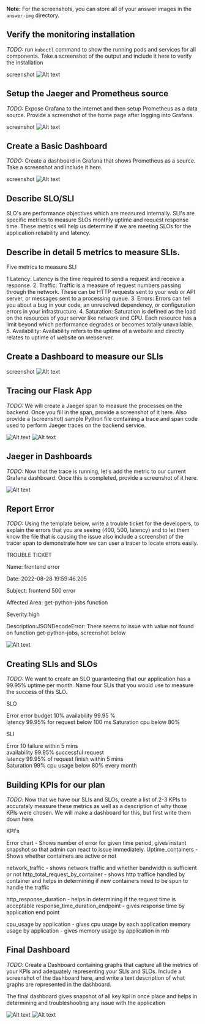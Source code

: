 **Note:** For the screenshots, you can store all of your answer images in the `answer-img` directory.

## Verify the monitoring installation

*TODO:* run `kubectl` command to show the running pods and services for all components. Take a screenshot of the output and include it here to verify the installation

screenshot ![Alt text](answer-img/verify_monitoring_installation.png) 

## Setup the Jaeger and Prometheus source
*TODO:* Expose Grafana to the internet and then setup Prometheus as a data source. Provide a screenshot of the home page after logging into Grafana.


screenshot ![Alt text](answer-img/grafana_homepage.png) 

## Create a Basic Dashboard
*TODO:* Create a dashboard in Grafana that shows Prometheus as a source. Take a screenshot and include it here.


screenshot ![Alt text](answer-img/prometheus_datasource_grafana.png) 


## Describe SLO/SLI
SLO's are performance objectives which are measured internally. SLI's are specific metrics to measure SLOs monthly uptime and request response time. These metrics will help us determine if we are meeting SLOs for the application reliability and latency.


## Describe in detail 5 metrics to measure SLIs.

Five metrics to measure SLI

1  Latency: Latency is the time required to send a request and receive a response.
2. Traffic: Traffic is a measure of request numbers passing through the network. These can be HTTP requests sent to your web or API server, 
            or   messages sent to a processing queue.
3. Errors: Errors can tell you about a bug in your code, an unresolved dependency, or configuration errors in your infrastructure.
4. Saturation: Saturation is defined as the load on the resources of your server like network and CPU. Each resource has a limit beyond 
               which performance degrades or becomes totally unavailable.
5. Availability: Availability refers to the uptime of a website and directly relates to uptime of website on webserver.


## Create a Dashboard to measure our SLIs

screenshot ![Alt text](answer-img/5_SLI.png)

## Tracing our Flask App
*TODO:*  We will create a Jaeger span to measure the processes on the backend. Once you fill in the span, provide a screenshot of it here. Also provide a (screenshot) sample Python file containing a trace and span code used to perform Jaeger traces on the backend service.

![Alt text](answer-img/Jaeger_span.png) 
![Alt text](answer-img/backend_code_tracing.png) 



## Jaeger in Dashboards
*TODO:* Now that the trace is running, let's add the metric to our current Grafana dashboard. Once this is completed, provide a screenshot of it here.

![Alt text](answer-img/Dashboard_Jaeger.png) 


## Report Error
*TODO:* Using the template below, write a trouble ticket for the developers, to explain the errors that you are seeing (400, 500, latency) and to let them know the file that is causing the issue also include a screenshot of the tracer span to demonstrate how we can user a tracer to locate errors easily.



TROUBLE TICKET

Name: frontend error

Date: 2022-08-28 19:59:46.205

Subject: frontend 500 error

Affected Area: get-python-jobs function

Severity:high

Description:JSONDecodeError: There seems to issue with value not found on function get-python-jobs, screenshot below

![Alt text](answer-img/error_description.png) 



## Creating SLIs and SLOs
*TODO:* We want to create an SLO guaranteeing that our application has a 99.95% uptime per month. Name four SLIs that you would use to measure the success of this SLO.


SLO

Error             error budget 10% 
availability      99.95 %  
latency           99.95% for request below 100 ms
Saturation        cpu below 80% 


SLI                                                 

Error                  10 failure within 5 mins                           
availability           99.95%  successful request                           
latency                99.95% of request finish within 5 mins             
Saturation             99% cpu usage below 80% every month                            



## Building KPIs for our plan
*TODO*: Now that we have our SLIs and SLOs, create a list of 2-3 KPIs to accurately measure these metrics as well as a description of why those KPIs were chosen. We will make a dashboard for this, but first write them down here.

KPI's

Error chart - Shows number of error for given time period, gives instant snapshot so that admin can react to issue immediately.
Uptime_containers - Shows whether containers are active or not

network_traffic - shows network traffic and whether bandwidth is sufficient or not
http_total_request_by_container - shows http traffice handled by container and helps in determining if new containers need to be spun to handle the   traffic

http_response_duration - helps in determining if the request time is acceptable
response_time_duration_endpoint - gives response time by application end point

cpu_usage by application - gives cpu usage by each application
memory usage by application - gives memory usage by application in mb



## Final Dashboard
*TODO*: Create a Dashboard containing graphs that capture all the metrics of your KPIs and adequately representing your SLIs and SLOs. Include a screenshot of the dashboard here, and write a text description of what graphs are represented in the dashboard.  

The final dashboard gives snapshot of all key kpi in once place and helps in determining and troubleshooting any issue with the application

![Alt text](answer-img/Final_dashboard_1.png) 
![Alt text](answer-img/Final_dashboard_2.png) 
